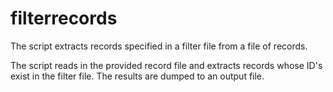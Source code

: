 filterrecords
=============

The script extracts records specified in a filter file from a file of records.

The script reads in the provided record file and extracts records whose ID's exist in the filter file. The results are dumped to an output file.
